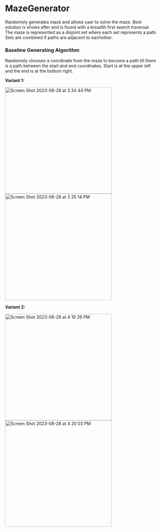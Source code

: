# MazeGenerator

Randomely generates maze and allows user to solve the maze. Best solution is shows after and is found with a breadth first search traversal. The maze is represented as a disjoint set where each set represents a path. Sets are combined if paths are adjacent to eachother.  

### Baseline Generating Algorithm

Randomely chooses a coordinate from the maze to become a path till there is a path between the start and end coordinates. Start is at the upper left and the end is at the bottom right.

**Variant 1:**

<img width="350" alt="Screen Shot 2023-08-28 at 3 24 44 PM" src="https://github.com/arulh/MazeGenerator/assets/104797653/4df61182-f16c-4ed1-85bb-741cf9fd4de6">
<img width="350" alt="Screen Shot 2023-08-28 at 3 25 14 PM" src="https://github.com/arulh/MazeGenerator/assets/104797653/89ab4fa0-fe20-4a9b-be1e-069faa2d57d2">


**Variant 2:**

<img width="350" alt="Screen Shot 2023-08-28 at 4 19 26 PM" src="https://github.com/arulh/MazeGenerator/assets/104797653/319ec751-c92d-48c8-836b-f8d20ff6de59">
<img width="350" alt="Screen Shot 2023-08-28 at 4 20 03 PM" src="https://github.com/arulh/MazeGenerator/assets/104797653/da8d9cfc-479e-44f3-af6a-93b5302be01b">



